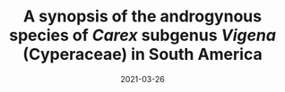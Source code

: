 ---
title: "A synopsis of the androgynous species of <i>Carex</i> subgenus <i>Vigena</i> (Cyperaceae) in South America"
collection: publications
permalink: /publication/Jiménez-Mejías et al 2021 BJLS Androgynous SA
date: 2021-03-26
venue: 'Botanical Journal of the Linnean Society'
paperurl: '/files/pdf/research/Jiménez-Mejías et al 2021 BJLS Androgynous SA.pdf'
link: 'https://doi.org/10.1093/botlinnean/boaa100'
#code: 'https://doi.org/...'
#github: 'https://github.com/jimarcor/...'
citation: 'Jiménez-Mejías, P; Martín-Bravo, S; <b>Márquez-Corro, JI</b>; Donadío, S; Roalson, EH; Naczi, R. 2021. &quot;A synopsis of the androgynous species of Carex subgenus Vigena (Cyperaceae) in South America&quot; <i>Botanical Journal of the Linnean Society</i> 196(2): 188-220. doi:10.1093/botlinnean/boaa100'
---